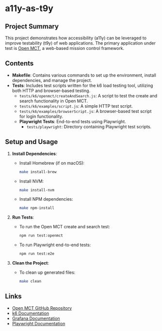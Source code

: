 # a11y-as-t9y

## Project Summary

This project demonstrates how accessibility (a11y) can be leveraged to improve testability (t9y) of web applications. The primary application under test is [Open MCT](https://github.com/nasa/openmct), a web-based mission control framework.

## Contents

- **Makefile**: Contains various commands to set up the environment, install dependencies, and manage the project.
- **Tests**: Includes test scripts written for the k6 load testing tool, utilizing both HTTP and browser-based testing.
  - `tests/k6/openmct/createAndSearch.js`: A script to test the create and search functionality in Open MCT.
  - `tests/k6/examples/script.js`: A simple HTTP test script.
  - `tests/k6/examples/browserScript.js`: A browser-based test script for login functionality.
  - **Playwright Tests**: End-to-end tests using Playwright.
    - `tests/playwright`: Directory containing Playwright test scripts.

## Setup and Usage

1. **Install Dependencies**:
   - Install Homebrew (if on macOS):
     ```sh
     make install-brew
     ```
   - Install NVM:
     ```sh
     make install-nvm
     ```
   - Install NPM dependencies:
     ```sh
     make npm-install
     ```

2. **Run Tests**:
   - To run the Open MCT create and search test:
     ```sh
     npm run test:openmct
     ```
   - To run Playwright end-to-end tests:
     ```sh
     npm run test:e2e
     ```

3. **Clean the Project**:
   - To clean up generated files:
     ```sh
     make clean
     ```

## Links

- [Open MCT GitHub Repository](https://github.com/nasa/openmct)
- [k6 Documentation](https://k6.io/docs/)
- [Grafana Documentation](https://grafana.com/docs/)
- [Playwright Documentation](https://playwright.dev/docs/intro)
